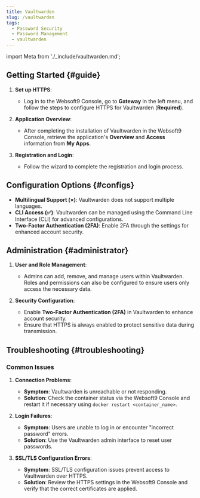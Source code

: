 ```yaml
---
title: Vaultwarden
slug: /vaultwarden
tags:
  - Password Security
  - Password Management
  - vaultwarden
---
```


import Meta from './\_include/vaultwarden.md';

<Meta name="meta" />

## Getting Started {#guide}

1. **Set up HTTPS**:
   - Log in to the Websoft9 Console, go to **Gateway** in the left menu, and follow the steps to configure HTTPS for Vaultwarden (**Required**).
2. **Application Overview**:

   - After completing the installation of Vaultwarden in the Websoft9 Console, retrieve the application's **Overview** and **Access** information from **My Apps**.

3. **Registration and Login**:
   - Follow the wizard to complete the registration and login process.

## Configuration Options {#configs}

- **Multilingual Support (×)**: Vaultwarden does not support multiple languages.
- **CLI Access (✅)**: Vaultwarden can be managed using the Command Line Interface (CLI) for advanced configurations.
- **Two-Factor Authentication (2FA)**: Enable 2FA through the settings for enhanced account security.

## Administration {#administrator}

1. **User and Role Management**:

   - Admins can add, remove, and manage users within Vaultwarden. Roles and permissions can also be configured to ensure users only access the necessary data.

2. **Security Configuration**:
   - Enable **Two-Factor Authentication (2FA)** in Vaultwarden to enhance account security.
   - Ensure that HTTPS is always enabled to protect sensitive data during transmission.

## Troubleshooting {#troubleshooting}

### Common Issues

1. **Connection Problems**:

   - **Symptom**: Vaultwarden is unreachable or not responding.
   - **Solution**: Check the container status via the Websoft9 Console and restart it if necessary using `docker restart <container_name>`.

2. **Login Failures**:

   - **Symptom**: Users are unable to log in or encounter "incorrect password" errors.
   - **Solution**: Use the Vaultwarden admin interface to reset user passwords.

3. **SSL/TLS Configuration Errors**:
   - **Symptom**: SSL/TLS configuration issues prevent access to Vaultwarden over HTTPS.
   - **Solution**: Review the HTTPS settings in the Websoft9 Console and verify that the correct certificates are applied.
